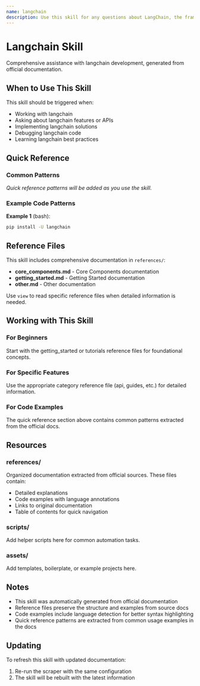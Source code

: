 ```yaml
---
name: langchain
description: Use this skill for any questions about LangChain, the framework for building applications powered by large language models. Includes document loading, text splitting, vector stores, chains, agents, and memory management.
---
```


# Langchain Skill

Comprehensive assistance with langchain development, generated from official documentation.

## When to Use This Skill

This skill should be triggered when:
- Working with langchain
- Asking about langchain features or APIs
- Implementing langchain solutions
- Debugging langchain code
- Learning langchain best practices

## Quick Reference

### Common Patterns

*Quick reference patterns will be added as you use the skill.*

### Example Code Patterns

**Example 1** (bash):
```bash
pip install -U langchain
```

## Reference Files

This skill includes comprehensive documentation in `references/`:

- **core_components.md** - Core Components documentation
- **getting_started.md** - Getting Started documentation
- **other.md** - Other documentation

Use `view` to read specific reference files when detailed information is needed.

## Working with This Skill

### For Beginners
Start with the getting_started or tutorials reference files for foundational concepts.

### For Specific Features
Use the appropriate category reference file (api, guides, etc.) for detailed information.

### For Code Examples
The quick reference section above contains common patterns extracted from the official docs.

## Resources

### references/
Organized documentation extracted from official sources. These files contain:
- Detailed explanations
- Code examples with language annotations
- Links to original documentation
- Table of contents for quick navigation

### scripts/
Add helper scripts here for common automation tasks.

### assets/
Add templates, boilerplate, or example projects here.

## Notes

- This skill was automatically generated from official documentation
- Reference files preserve the structure and examples from source docs
- Code examples include language detection for better syntax highlighting
- Quick reference patterns are extracted from common usage examples in the docs

## Updating

To refresh this skill with updated documentation:
1. Re-run the scraper with the same configuration
2. The skill will be rebuilt with the latest information
